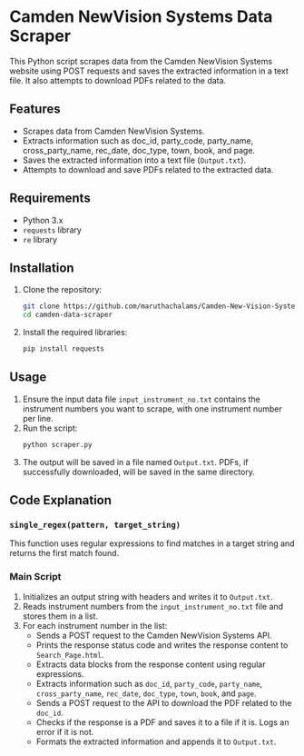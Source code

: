 # Camden NewVision Systems Data Scraper

This Python script scrapes data from the Camden NewVision Systems website using POST requests and saves the extracted information in a text file. It also attempts to download PDFs related to the data.

## Features
- Scrapes data from Camden NewVision Systems.
- Extracts information such as doc_id, party_code, party_name, cross_party_name, rec_date, doc_type, town, book, and page.
- Saves the extracted information into a text file (`Output.txt`).
- Attempts to download and save PDFs related to the extracted data.

## Requirements
- Python 3.x
- `requests` library
- `re` library

## Installation
1. Clone the repository:
    ```sh
    git clone https://github.com/maruthachalams/Camden-New-Vision-Systems-County.git
    cd camden-data-scraper
    ```
2. Install the required libraries:
    ```sh
    pip install requests
    ```

## Usage
1. Ensure the input data file `input_instrument_no.txt` contains the instrument numbers you want to scrape, with one instrument number per line.
2. Run the script:
    ```sh
    python scraper.py
    ```
3. The output will be saved in a file named `Output.txt`. PDFs, if successfully downloaded, will be saved in the same directory.

## Code Explanation
### `single_regex(pattern, target_string)`
This function uses regular expressions to find matches in a target string and returns the first match found.

### Main Script
1. Initializes an output string with headers and writes it to `Output.txt`.
2. Reads instrument numbers from the `input_instrument_no.txt` file and stores them in a list.
3. For each instrument number in the list:
    - Sends a POST request to the Camden NewVision Systems API.
    - Prints the response status code and writes the response content to `Search_Page.html`.
    - Extracts data blocks from the response content using regular expressions.
    - Extracts information such as `doc_id`, `party_code`, `party_name`, `cross_party_name`, `rec_date`, `doc_type`, `town`, `book`, and `page`.
    - Sends a POST request to the API to download the PDF related to the `doc_id`.
    - Checks if the response is a PDF and saves it to a file if it is. Logs an error if it is not.
    - Formats the extracted information and appends it to `Output.txt`.

